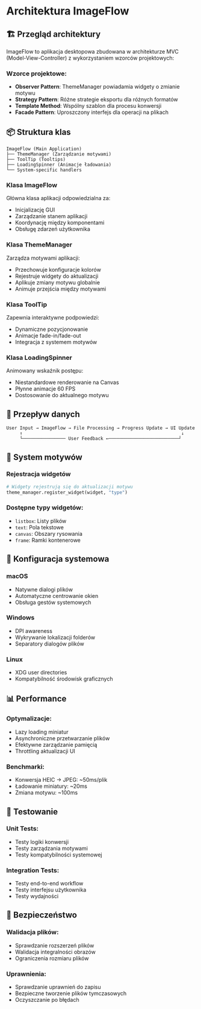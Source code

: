 # Architektura ImageFlow

## 🏗️ Przegląd architektury

ImageFlow to aplikacja desktopowa zbudowana w architekturze MVC (Model-View-Controller) z wykorzystaniem wzorców projektowych:

### Wzorce projektowe:
- **Observer Pattern**: ThemeManager powiadamia widgety o zmianie motywu
- **Strategy Pattern**: Różne strategie eksportu dla różnych formatów
- **Template Method**: Wspólny szablon dla procesu konwersji
- **Facade Pattern**: Uproszczony interfejs dla operacji na plikach

## 📦 Struktura klas

```
ImageFlow (Main Application)
├── ThemeManager (Zarządzanie motywami)
├── ToolTip (Tooltips)
├── LoadingSpinner (Animacje ładowania)
└── System-specific handlers
```

### Klasa ImageFlow
Główna klasa aplikacji odpowiedzialna za:
- Inicjalizację GUI
- Zarządzanie stanem aplikacji
- Koordynację między komponentami
- Obsługę zdarzeń użytkownika

### Klasa ThemeManager
Zarządza motywami aplikacji:
- Przechowuje konfiguracje kolorów
- Rejestruje widgety do aktualizacji
- Aplikuje zmiany motywu globalnie
- Animuje przejścia między motywami

### Klasa ToolTip
Zapewnia interaktywne podpowiedzi:
- Dynamiczne pozycjonowanie
- Animacje fade-in/fade-out
- Integracja z systemem motywów

### Klasa LoadingSpinner
Animowany wskaźnik postępu:
- Niestandardowe renderowanie na Canvas
- Płynne animacje 60 FPS
- Dostosowanie do aktualnego motywu

## 🔄 Przepływ danych

```
User Input → ImageFlow → File Processing → Progress Update → UI Update
     ↑                                                           ↓
     └──────────────── User Feedback ←──────────────────────────┘
```

## 🎨 System motywów

### Rejestracja widgetów
```python
# Widgety rejestrują się do aktualizacji motywu
theme_manager.register_widget(widget, "type")
```

### Dostępne typy widgetów:
- `listbox`: Listy plików
- `text`: Pola tekstowe
- `canvas`: Obszary rysowania
- `frame`: Ramki kontenerowe

## 🔧 Konfiguracja systemowa

### macOS
- Natywne dialogi plików
- Automatyczne centrowanie okien
- Obsługa gestów systemowych

### Windows
- DPI awareness
- Wykrywanie lokalizacji folderów
- Separatory dialogów plików

### Linux
- XDG user directories
- Kompatybilność środowisk graficznych

## 📊 Performance

### Optymalizacje:
- Lazy loading miniatur
- Asynchroniczne przetwarzanie plików
- Efektywne zarządzanie pamięcią
- Throttling aktualizacji UI

### Benchmarki:
- Konwersja HEIC → JPEG: ~50ms/plik
- Ładowanie miniatury: ~20ms
- Zmiana motywu: ~100ms

## 🧪 Testowanie

### Unit Tests:
- Testy logiki konwersji
- Testy zarządzania motywami
- Testy kompatybilności systemowej

### Integration Tests:
- Testy end-to-end workflow
- Testy interfejsu użytkownika
- Testy wydajności

## 🔐 Bezpieczeństwo

### Walidacja plików:
- Sprawdzanie rozszerzeń plików
- Walidacja integralności obrazów
- Ograniczenia rozmiaru plików

### Uprawnienia:
- Sprawdzanie uprawnień do zapisu
- Bezpieczne tworzenie plików tymczasowych
- Oczyszczanie po błędach
